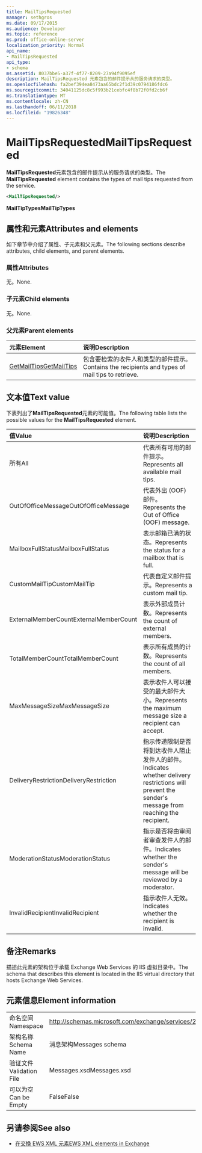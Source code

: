 ```yaml
---
title: MailTipsRequested
manager: sethgros
ms.date: 09/17/2015
ms.audience: Developer
ms.topic: reference
ms.prod: office-online-server
localization_priority: Normal
api_name:
- MailTipsRequested
api_type:
- schema
ms.assetid: 8037bbe5-a37f-4f77-8209-27a94f9095ef
description: MailTipsRequested 元素包含的邮件提示从的服务请求的类型。
ms.openlocfilehash: fa2bef394ea8473aa65bdc2f1d39c0794186fdc6
ms.sourcegitcommit: 34041125dc8c5f993b21cebfc4f8b72f0fd2cb6f
ms.translationtype: MT
ms.contentlocale: zh-CN
ms.lasthandoff: 06/11/2018
ms.locfileid: "19826348"
---
```

# <a name="mailtipsrequested"></a><span data-ttu-id="bcf51-103">MailTipsRequested</span><span class="sxs-lookup"><span data-stu-id="bcf51-103">MailTipsRequested</span></span>

<span data-ttu-id="bcf51-104">**MailTipsRequested**元素包含的邮件提示从的服务请求的类型。</span><span class="sxs-lookup"><span data-stu-id="bcf51-104">The **MailTipsRequested** element contains the types of mail tips requested from the service.</span></span> 
  
```XML
<MailTipsRequested/>
```

 <span data-ttu-id="bcf51-105">**MailTipTypes**</span><span class="sxs-lookup"><span data-stu-id="bcf51-105">**MailTipTypes**</span></span>
## <a name="attributes-and-elements"></a><span data-ttu-id="bcf51-106">属性和元素</span><span class="sxs-lookup"><span data-stu-id="bcf51-106">Attributes and elements</span></span>

<span data-ttu-id="bcf51-107">如下章节中介绍了属性、子元素和父元素。</span><span class="sxs-lookup"><span data-stu-id="bcf51-107">The following sections describe attributes, child elements, and parent elements.</span></span>
  
### <a name="attributes"></a><span data-ttu-id="bcf51-108">属性</span><span class="sxs-lookup"><span data-stu-id="bcf51-108">Attributes</span></span>

<span data-ttu-id="bcf51-109">无。</span><span class="sxs-lookup"><span data-stu-id="bcf51-109">None.</span></span>
  
### <a name="child-elements"></a><span data-ttu-id="bcf51-110">子元素</span><span class="sxs-lookup"><span data-stu-id="bcf51-110">Child elements</span></span>

<span data-ttu-id="bcf51-111">无。</span><span class="sxs-lookup"><span data-stu-id="bcf51-111">None.</span></span>
  
### <a name="parent-elements"></a><span data-ttu-id="bcf51-112">父元素</span><span class="sxs-lookup"><span data-stu-id="bcf51-112">Parent elements</span></span>

|<span data-ttu-id="bcf51-113">**元素**</span><span class="sxs-lookup"><span data-stu-id="bcf51-113">**Element**</span></span>|<span data-ttu-id="bcf51-114">**说明**</span><span class="sxs-lookup"><span data-stu-id="bcf51-114">**Description**</span></span>|
|:-----|:-----|
|[<span data-ttu-id="bcf51-115">GetMailTips</span><span class="sxs-lookup"><span data-stu-id="bcf51-115">GetMailTips</span></span>](getmailtips.md) <br/> |<span data-ttu-id="bcf51-116">包含要检索的收件人和类型的邮件提示。</span><span class="sxs-lookup"><span data-stu-id="bcf51-116">Contains the recipients and types of mail tips to retrieve.</span></span>  <br/> |
   
## <a name="text-value"></a><span data-ttu-id="bcf51-117">文本值</span><span class="sxs-lookup"><span data-stu-id="bcf51-117">Text value</span></span>

<span data-ttu-id="bcf51-118">下表列出了**MailTipsRequested**元素的可能值。</span><span class="sxs-lookup"><span data-stu-id="bcf51-118">The following table lists the possible values for the **MailTipsRequested** element.</span></span> 
  
|<span data-ttu-id="bcf51-119">**值**</span><span class="sxs-lookup"><span data-stu-id="bcf51-119">**Value**</span></span>|<span data-ttu-id="bcf51-120">**说明**</span><span class="sxs-lookup"><span data-stu-id="bcf51-120">**Description**</span></span>|
|:-----|:-----|
|<span data-ttu-id="bcf51-121">所有</span><span class="sxs-lookup"><span data-stu-id="bcf51-121">All</span></span>  <br/> |<span data-ttu-id="bcf51-122">代表所有可用的邮件提示。</span><span class="sxs-lookup"><span data-stu-id="bcf51-122">Represents all available mail tips.</span></span>  <br/> |
|<span data-ttu-id="bcf51-123">OutOfOfficeMessage</span><span class="sxs-lookup"><span data-stu-id="bcf51-123">OutOfOfficeMessage</span></span>  <br/> |<span data-ttu-id="bcf51-124">代表外出 (OOF) 邮件。</span><span class="sxs-lookup"><span data-stu-id="bcf51-124">Represents the Out of Office (OOF) message.</span></span>  <br/> |
|<span data-ttu-id="bcf51-125">MailboxFullStatus</span><span class="sxs-lookup"><span data-stu-id="bcf51-125">MailboxFullStatus</span></span>  <br/> |<span data-ttu-id="bcf51-126">表示邮箱已满的状态。</span><span class="sxs-lookup"><span data-stu-id="bcf51-126">Represents the status for a mailbox that is full.</span></span>  <br/> |
|<span data-ttu-id="bcf51-127">CustomMailTip</span><span class="sxs-lookup"><span data-stu-id="bcf51-127">CustomMailTip</span></span>  <br/> |<span data-ttu-id="bcf51-128">代表自定义邮件提示。</span><span class="sxs-lookup"><span data-stu-id="bcf51-128">Represents a custom mail tip.</span></span>  <br/> |
|<span data-ttu-id="bcf51-129">ExternalMemberCount</span><span class="sxs-lookup"><span data-stu-id="bcf51-129">ExternalMemberCount</span></span>  <br/> |<span data-ttu-id="bcf51-130">表示外部成员计数。</span><span class="sxs-lookup"><span data-stu-id="bcf51-130">Represents the count of external members.</span></span>  <br/> |
|<span data-ttu-id="bcf51-131">TotalMemberCount</span><span class="sxs-lookup"><span data-stu-id="bcf51-131">TotalMemberCount</span></span>  <br/> |<span data-ttu-id="bcf51-132">表示所有成员的计数。</span><span class="sxs-lookup"><span data-stu-id="bcf51-132">Represents the count of all members.</span></span>  <br/> |
|<span data-ttu-id="bcf51-133">MaxMessageSize</span><span class="sxs-lookup"><span data-stu-id="bcf51-133">MaxMessageSize</span></span>  <br/> |<span data-ttu-id="bcf51-134">表示收件人可以接受的最大邮件大小。</span><span class="sxs-lookup"><span data-stu-id="bcf51-134">Represents the maximum message size a recipient can accept.</span></span>  <br/> |
|<span data-ttu-id="bcf51-135">DeliveryRestriction</span><span class="sxs-lookup"><span data-stu-id="bcf51-135">DeliveryRestriction</span></span>  <br/> |<span data-ttu-id="bcf51-136">指示传递限制是否将到达收件人阻止发件人的邮件。</span><span class="sxs-lookup"><span data-stu-id="bcf51-136">Indicates whether delivery restrictions will prevent the sender's message from reaching the recipient.</span></span>  <br/> |
|<span data-ttu-id="bcf51-137">ModerationStatus</span><span class="sxs-lookup"><span data-stu-id="bcf51-137">ModerationStatus</span></span>  <br/> |<span data-ttu-id="bcf51-138">指示是否将由审阅者审查发件人的邮件。</span><span class="sxs-lookup"><span data-stu-id="bcf51-138">Indicates whether the sender's message will be reviewed by a moderator.</span></span>  <br/> |
|<span data-ttu-id="bcf51-139">InvalidRecipient</span><span class="sxs-lookup"><span data-stu-id="bcf51-139">InvalidRecipient</span></span>  <br/> |<span data-ttu-id="bcf51-140">指示收件人无效。</span><span class="sxs-lookup"><span data-stu-id="bcf51-140">Indicates whether the recipient is invalid.</span></span>  <br/> |
   
## <a name="remarks"></a><span data-ttu-id="bcf51-141">备注</span><span class="sxs-lookup"><span data-stu-id="bcf51-141">Remarks</span></span>

<span data-ttu-id="bcf51-142">描述此元素的架构位于承载 Exchange Web Services 的 IIS 虚拟目录中。</span><span class="sxs-lookup"><span data-stu-id="bcf51-142">The schema that describes this element is located in the IIS virtual directory that hosts Exchange Web Services.</span></span>
  
## <a name="element-information"></a><span data-ttu-id="bcf51-143">元素信息</span><span class="sxs-lookup"><span data-stu-id="bcf51-143">Element information</span></span>

|||
|:-----|:-----|
|<span data-ttu-id="bcf51-144">命名空间</span><span class="sxs-lookup"><span data-stu-id="bcf51-144">Namespace</span></span>  <br/> |http://schemas.microsoft.com/exchange/services/2006/messages  <br/> |
|<span data-ttu-id="bcf51-145">架构名称</span><span class="sxs-lookup"><span data-stu-id="bcf51-145">Schema Name</span></span>  <br/> |<span data-ttu-id="bcf51-146">消息架构</span><span class="sxs-lookup"><span data-stu-id="bcf51-146">Messages schema</span></span>  <br/> |
|<span data-ttu-id="bcf51-147">验证文件</span><span class="sxs-lookup"><span data-stu-id="bcf51-147">Validation File</span></span>  <br/> |<span data-ttu-id="bcf51-148">Messages.xsd</span><span class="sxs-lookup"><span data-stu-id="bcf51-148">Messages.xsd</span></span>  <br/> |
|<span data-ttu-id="bcf51-149">可以为空</span><span class="sxs-lookup"><span data-stu-id="bcf51-149">Can be Empty</span></span>  <br/> |<span data-ttu-id="bcf51-150">False</span><span class="sxs-lookup"><span data-stu-id="bcf51-150">False</span></span>  <br/> |
   
## <a name="see-also"></a><span data-ttu-id="bcf51-151">另请参阅</span><span class="sxs-lookup"><span data-stu-id="bcf51-151">See also</span></span>



- [<span data-ttu-id="bcf51-152">在交换 EWS XML 元素</span><span class="sxs-lookup"><span data-stu-id="bcf51-152">EWS XML elements in Exchange</span></span>](ews-xml-elements-in-exchange.md)

